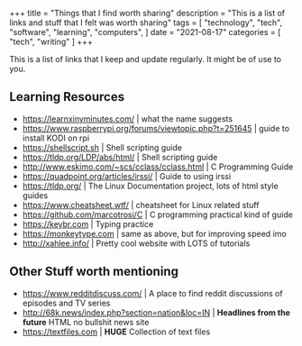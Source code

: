+++
title = "Things that I find worth sharing"
description = "This is a list of links and stuff that I felt was worth sharing"
tags = [
"technology",
"tech",
"software",
"learning",
"computers",
]
date = "2021-08-17"
categories = [
"tech",
"writing"
]
+++

This is a list of links that I keep and update regularly. It might be of use to you.

## Learning Resources
- https://learnxinyminutes.com/ |	what the name suggests
- https://www.raspberrypi.org/forums/viewtopic.php?t=251645 | guide to install KODI on rpi
- https://shellscript.sh | Shell scripting guide
- https://tldp.org/LDP/abs/html/ | Shell scripting guide
- http://www.eskimo.com/~scs/cclass/cclass.html | C Programming Guide
- https://quadpoint.org/articles/irssi/ | Guide to using irssi
- https://tldp.org/ | The Linux Documentation project, lots of html style guides
- https://www.cheatsheet.wtf/ | cheatsheet for Linux related stuff
- https://github.com/marcotrosi/C | C programming practical kind of guide
- https://keybr.com | Typing practice
- https://monkeytype.com | same as above, but for improving speed imo
- http://xahlee.info/ | Pretty cool website with LOTS of tutorials

## Other Stuff worth mentioning

- https://www.redditdiscuss.com/ | A place to find reddit discussions of episodes and TV series
- http://68k.news/index.php?section=nation&loc=IN | **Headlines from the future** HTML no bullshit news site
- https://textfiles.com | **HUGE** Collection of text files
